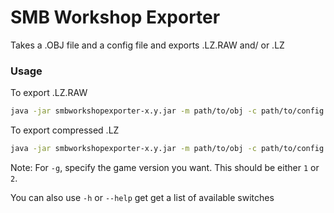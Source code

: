 SMB Workshop Exporter
=====================

Takes a .OBJ file and a config file and exports .LZ.RAW and/ or .LZ

### Usage

To export .LZ.RAW
```sh
java -jar smbworkshopexporter-x.y.jar -m path/to/obj -c path/to/config -g [1 / 2] -o path/to/output/file
```

To export compressed .LZ
```sh
java -jar smbworkshopexporter-x.y.jar -m path/to/obj -c path/to/config -g [1 / 2] -s path/to/output/file
```

Note: For `-g`, specify the game version you want. This should be either `1` or `2`.

You can also use `-h` or `--help` get get a list of available switches